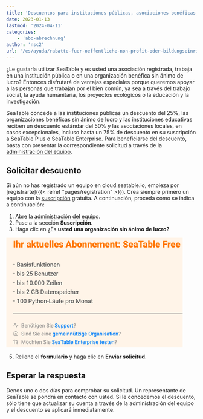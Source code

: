 ```yaml
---
title: 'Descuentos para instituciones públicas, asociaciones benéficas, organizaciones sin ánimo de lucro o instituciones educativas'
date: 2023-01-13
lastmod: '2024-04-11'
categories:
    - 'abo-abrechnung'
author: 'nsc2'
url: '/es/ayuda/rabatte-fuer-oeffentliche-non-profit-oder-bildungseinrichtungen'
---
```


¿Le gustaría utilizar SeaTable y es usted una asociación registrada, trabaja en una institución pública o en una organización benéfica sin ánimo de lucro? Entonces disfrutará de ventajas especiales porque queremos apoyar a las personas que trabajan por el bien común, ya sea a través del trabajo social, la ayuda humanitaria, los proyectos ecológicos o la educación y la investigación.

SeaTable concede a las instituciones públicas un descuento del 25%, las organizaciones benéficas sin ánimo de lucro y las instituciones educativas reciben un descuento estándar del 50% y las asociaciones locales, en casos excepcionales, incluso hasta un 75% de descuento en su suscripción a SeaTable Plus o SeaTable Enterprise. Para beneficiarse del descuento, basta con presentar la correspondiente solicitud a través de la [administración del equipo](https://seatable.io/es/docs/teamverwaltung/die-funktionen-der-teamverwaltung-in-der-uebersicht/).

## Solicitar descuento

Si aún no has registrado un equipo en cloud.seatable.io, empieza por [registrarte]({{< relref "pages/registration" >}}). Crea siempre primero un equipo con la [suscripción](https://seatable.io/es/docs/abo-abrechnung/abo-pakete/) gratuita. A continuación, proceda como se indica a continuación:

1. Abre la [administración del equipo](https://account.seatable.io).
2. Pase a la sección **Suscripción**.
3. Haga clic en ¿Es **usted una organización sin ánimo de lucro?**

![Solicitar un descuento a través de la administración del equipo](images/Antrag-auf-Rabatt-in-SeaTable.png)

5. Rellene el **formulario** y haga clic en **Enviar solicitud**.

## Esperar la respuesta

Denos uno o dos días para comprobar su solicitud. Un representante de SeaTable se pondrá en contacto con usted. Si le concedemos el descuento, sólo tiene que actualizar su cuenta a través de la administración del equipo y el descuento se aplicará inmediatamente.
